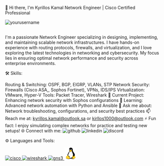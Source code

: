 👋 Hi there, I'm Kyrillos Kamal
Network Engineer | Cisco Certified Professional
<p align="left"> <img src="https://komarev.com/ghpvc/?username=yourusername&label=Profile%20views&color=0e75b6&style=flat" alt="yourusername" /> </p>
</br>
I'm a passionate Network Engineer specializing in designing, implementing, and maintaining scalable network infrastructures. I have hands-on experience with routing protocols, firewalls, and virtualization, and I love exploring the latest technologies in networking and cybersecurity. My focus lies in ensuring optimal network performance and security across enterprise environments.
</br>

🛠️ Skills:
</br>

Routing & Switching: OSPF, BGP, EIGRP, VLANs, STP
Network Security: Firewalls (Cisco ASA,, Sophos Fortinet), VPNs, IDS/IPS
Virtualization: VMware, Hyper-V
Tools: Packet Tracer, Wireshark
🔭 Current Project: Enhancing network security with Sophos configurations
🌱 Learning: Advanced network automation with Python and Ansible
💬 Ask me about: Network troubleshooting, configurations, and security best practices
📫 Reach me at: kyrillos.kamal@outlook.sa or kirllos1000@outlook.com
⚡ Fun fact: I enjoy simulating complex networks for practice and testing new setups!
🌐 Connect with me:
<img src='https://cdn.jsdelivr.net/npm/simple-icons@3.0.1/icons/github.svg' alt='github' height='40'>
<img src='https://cdn.jsdelivr.net/npm/simple-icons@3.0.1/icons/linkedin.svg' alt='linkedin' height='40'>
<img src='https://cdn.jsdelivr.net/npm/simple-icons@3.0.1/icons/discord.svg' alt='discord' height='40'>

⚙️ Languages and Tools:
<p align="left"> <a href="https://www.cisco.com/" target="_blank" rel="noreferrer"> <img src="https://cdn-icons-png.flaticon.com/512/882/882830.png" alt="cisco" width="40" height="40"/> </a> <a href="https://www.wireshark.org/" target="_blank" rel="noreferrer"> <img src="https://upload.wikimedia.org/wikipedia/commons/0/0b/Wireshark_Icon.svg" alt="wireshark" width="40" height="40"/> </a> <a href="https://gns3.com/" target="_blank" rel="noreferrer"> <img src="https://www.gns3.com/static/img/gns3_logo.svg" alt="gns3" width="40" height="40"/> </a> <a href="https://www.linux.org/" target="_blank" rel="noreferrer"> <img src="https://raw.githubusercontent.com/devicons/devicon/master/icons/linux/linux-original.svg" alt="linux" width="40" height="40"/> </a> </p>
